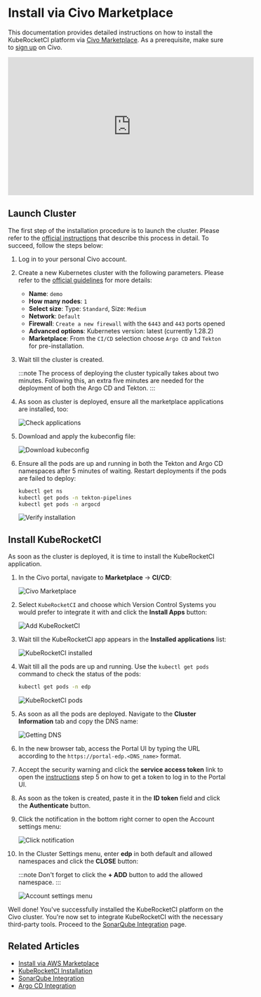 # Install via Civo Marketplace

This documentation provides detailed instructions on how to install the KubeRocketCI platform via [Civo Marketplace](https://www.civo.com/marketplace/kuberocketci).
As a prerequisite, make sure to [sign up](https://dashboard.civo.com/signup) on Civo.

<div style={{ display: 'flex', justifyContent: 'center' }}>
<iframe width="560" height="315" src="https://www.youtube.com/embed/QjZoPnIKDtA" title="Install KubeRocketCI via Civo" frameborder="0" allow="accelerometer; autoplay; clipboard-write; encrypted-media; gyroscope; picture-in-picture" allowfullscreen="allowfullscreen"></iframe>
</div>

## Launch Cluster

The first step of the installation procedure is to launch the cluster. Please refer to the [official instructions](https://www.civo.com/docs/kubernetes/create-a-cluster) that describe this process in detail.
To succeed, follow the steps below:

1. Log in to your personal Civo account.

2. Create a new Kubernetes cluster with the following parameters. Please refer to the [official guidelines](https://www.civo.com/docs/kubernetes/create-a-cluster) for more details:

    * **Name**: `demo`
    * **How many nodes**: `1`
    * **Select size**: Type: `Standard`, Size: `Medium`
    * **Network**: `Default`
    * **Firewall**: `Create a new firewall` with the `6443` and `443` ports opened
    * **Advanced options**: Kubernetes version: latest (currently 1.28.2)
    * **Marketplace**: From the `CI/CD` selection choose `Argo CD` and `Tekton` for pre-installation.

3. Wait till the cluster is created.

    :::note
      The process of deploying the cluster typically takes about two minutes. Following this, an extra five minutes are needed for the deployment of both the Argo CD and Tekton.
    :::

4. As soon as cluster is deployed, ensure all the marketplace applications are installed, too:

    ![Check applications](../assets/operator-guide/civo-installed-applications.png "Check applications")

5. Download and apply the kubeconfig file:

    ![Download kubeconfig](../assets/operator-guide/download-kubeconfig.png "Download kubeconfig")

6. Ensure all the pods are up and running in both the Tekton and Argo CD namespaces after 5 minutes of waiting. Restart deployments if the pods are failed to deploy:

    ```bash
    kubectl get ns
    kubectl get pods -n tekton-pipelines
    kubectl get pods -n argocd
    ```

    ![Verify installation](../assets/operator-guide/check-ns-and-pods.png "Verify installation")

## Install KubeRocketCI

As soon as the cluster is deployed, it is time to install the KubeRocketCI application.

1. In the Civo portal, navigate to **Marketplace** -> **CI/CD**:

    ![Civo Marketplace](../assets/operator-guide/civo-marketplace.png "Civo Marketplace")

2. Select `KubeRocketCI` and choose which Version Control Systems you would prefer to integrate it with and click the **Install Apps** button:

    ![Add KubeRocketCI](../assets/operator-guide/civo-add-kuberocketci.png "Add KubeRocketCI")

3. Wait till the KubeRocketCI app appears in the **Installed applications** list:

    ![KubeRocketCI installed](../assets/operator-guide/civo-kuberocketci-installed.png "KubeRocketCI installed")

4. Wait till all the pods are up and running. Use the `kubectl get pods` command to check the status of the pods:

    ```bash
    kubectl get pods -n edp
    ```

    ![KubeRocketCI pods](../assets/operator-guide/civo-check-kuberocketci-ns.png "KubeRocketCI pods")

5. As soon as all the pods are deployed. Navigate to the **Cluster Information** tab and copy the DNS name:

    ![Getting DNS](../assets/operator-guide/civo-get-dns.png "Getting DNS")

6. In the new browser tab, access the Portal UI by typing the URL according to the `https://portal-edp.<DNS_name>` format.

7. Accept the security warning and click the **service access token** link to open the [instructions](../quick-start/platform-installation) step 5 on how to get a token to log in to the Portal UI.

8. As soon as the token is created, paste it in the **ID token** field and click the **Authenticate** button.

9. Click the notification in the bottom right corner to open the Account settings menu:

    ![Click notification](../assets/operator-guide/civo-cluster-settings.png "Click notification")

10. In the Cluster Settings menu, enter **edp** in both default and allowed namespaces and click the **CLOSE** button:

    :::note
      Don't forget to click the **+ ADD** button to add the allowed namespace.
    :::

    ![Account settings menu](../assets/operator-guide/civo-kuberocketci-portal-cluster-settings-menu.png "Account settings menu")

Well done! You've successfully installed the KubeRocketCI platform on the Civo cluster. You're now set to integrate KubeRocketCI with the necessary third-party tools.
Proceed to the [SonarQube Integration](../quick-start/integrate-sonarcloud.md) page.

## Related Articles

* [Install via AWS Marketplace](aws-marketplace-install.md)
* [KubeRocketCI Installation](install-kuberocketci.md)
* [SonarQube Integration](../quick-start/integrate-sonarcloud.md)
* [Argo CD Integration](cd/argocd-integration.md)
